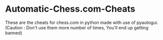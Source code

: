 # Automatic-Chess.com-Cheats
These are the cheats for chess.com in python made with use of pyautogui. (Caution : Don't use them more number of times, You'll end up getting banned)
